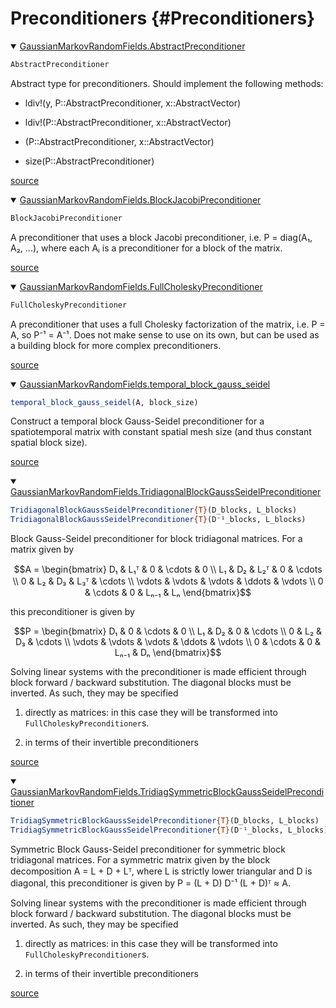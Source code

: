 
# Preconditioners {#Preconditioners}
<details class='jldocstring custom-block' open>
<summary><a id='GaussianMarkovRandomFields.AbstractPreconditioner' href='#GaussianMarkovRandomFields.AbstractPreconditioner'><span class="jlbinding">GaussianMarkovRandomFields.AbstractPreconditioner</span></a> <Badge type="info" class="jlObjectType jlType" text="Type" /></summary>



```julia
AbstractPreconditioner
```


Abstract type for preconditioners. Should implement the following methods:
- ldiv!(y, P::AbstractPreconditioner, x::AbstractVector)
  
- ldiv!(P::AbstractPreconditioner, x::AbstractVector)
  
- \(P::AbstractPreconditioner, x::AbstractVector)
  
- size(P::AbstractPreconditioner)
  


<Badge type="info" class="source-link" text="source"><a href="https://github.com/timweiland/GaussianMarkovRandomFields.jl/blob/dd37657e514bd21cd5478fa815e8a9868bc1d839/src/preconditioners/preconditioner.jl#L6-L15" target="_blank" rel="noreferrer">source</a></Badge>

</details>

<details class='jldocstring custom-block' open>
<summary><a id='GaussianMarkovRandomFields.BlockJacobiPreconditioner' href='#GaussianMarkovRandomFields.BlockJacobiPreconditioner'><span class="jlbinding">GaussianMarkovRandomFields.BlockJacobiPreconditioner</span></a> <Badge type="info" class="jlObjectType jlType" text="Type" /></summary>



```julia
BlockJacobiPreconditioner
```


A preconditioner that uses a block Jacobi preconditioner, i.e. P = diag(A₁, A₂, ...), where each Aᵢ is a preconditioner for a block of the matrix.


<Badge type="info" class="source-link" text="source"><a href="https://github.com/timweiland/GaussianMarkovRandomFields.jl/blob/dd37657e514bd21cd5478fa815e8a9868bc1d839/src/preconditioners/block_jacobi.jl#L6-L11" target="_blank" rel="noreferrer">source</a></Badge>

</details>

<details class='jldocstring custom-block' open>
<summary><a id='GaussianMarkovRandomFields.FullCholeskyPreconditioner' href='#GaussianMarkovRandomFields.FullCholeskyPreconditioner'><span class="jlbinding">GaussianMarkovRandomFields.FullCholeskyPreconditioner</span></a> <Badge type="info" class="jlObjectType jlType" text="Type" /></summary>



```julia
FullCholeskyPreconditioner
```


A preconditioner that uses a full Cholesky factorization of the matrix, i.e. P = A, so P⁻¹ = A⁻¹. Does not make sense to use on its own, but can be used as a building block for more complex preconditioners.


<Badge type="info" class="source-link" text="source"><a href="https://github.com/timweiland/GaussianMarkovRandomFields.jl/blob/dd37657e514bd21cd5478fa815e8a9868bc1d839/src/preconditioners/full_cholesky.jl#L7-L14" target="_blank" rel="noreferrer">source</a></Badge>

</details>

<details class='jldocstring custom-block' open>
<summary><a id='GaussianMarkovRandomFields.temporal_block_gauss_seidel' href='#GaussianMarkovRandomFields.temporal_block_gauss_seidel'><span class="jlbinding">GaussianMarkovRandomFields.temporal_block_gauss_seidel</span></a> <Badge type="info" class="jlObjectType jlFunction" text="Function" /></summary>



```julia
temporal_block_gauss_seidel(A, block_size)
```


Construct a temporal block Gauss-Seidel preconditioner for a spatiotemporal matrix with constant spatial mesh size (and thus constant spatial block size).


<Badge type="info" class="source-link" text="source"><a href="https://github.com/timweiland/GaussianMarkovRandomFields.jl/blob/dd37657e514bd21cd5478fa815e8a9868bc1d839/src/preconditioners/spatiotemporal_preconditioner.jl#L5-L10" target="_blank" rel="noreferrer">source</a></Badge>

</details>

<details class='jldocstring custom-block' open>
<summary><a id='GaussianMarkovRandomFields.TridiagonalBlockGaussSeidelPreconditioner' href='#GaussianMarkovRandomFields.TridiagonalBlockGaussSeidelPreconditioner'><span class="jlbinding">GaussianMarkovRandomFields.TridiagonalBlockGaussSeidelPreconditioner</span></a> <Badge type="info" class="jlObjectType jlType" text="Type" /></summary>



```julia
TridiagonalBlockGaussSeidelPreconditioner{T}(D_blocks, L_blocks)
TridiagonalBlockGaussSeidelPreconditioner{T}(D⁻¹_blocks, L_blocks)
```


Block Gauss-Seidel preconditioner for block tridiagonal matrices. For a matrix given by

$$A = \begin{bmatrix}
D₁ & L₁ᵀ & 0 & \cdots & 0 \\
L₁ & D₂ & L₂ᵀ & 0 & \cdots \\
0 & L₂ & D₃ & L₃ᵀ & \cdots \\
\vdots & \vdots & \vdots & \ddots & \vdots \\
0 & \cdots & 0 & Lₙ₋₁ & Lₙ
\end{bmatrix}$$

this preconditioner is given by

$$P = \begin{bmatrix}
D₁ & 0 & \cdots & 0 \\
L₁ & D₂ & 0 & \cdots \\
0 & L₂ & D₃ & \cdots \\
\vdots & \vdots & \vdots & \ddots & \vdots \\
0 & \cdots & 0 & Lₙ₋₁ & Dₙ
\end{bmatrix}$$

Solving linear systems with the preconditioner is made efficient through block forward / backward substitution. The diagonal blocks must be inverted. As such, they may be specified
1. directly as matrices: in this case they will be transformed into `FullCholeskyPreconditioner`s.
  
2. in terms of their invertible preconditioners
  


<Badge type="info" class="source-link" text="source"><a href="https://github.com/timweiland/GaussianMarkovRandomFields.jl/blob/dd37657e514bd21cd5478fa815e8a9868bc1d839/src/preconditioners/tridiag_block_gauss_seidel.jl#L7-L42" target="_blank" rel="noreferrer">source</a></Badge>

</details>

<details class='jldocstring custom-block' open>
<summary><a id='GaussianMarkovRandomFields.TridiagSymmetricBlockGaussSeidelPreconditioner' href='#GaussianMarkovRandomFields.TridiagSymmetricBlockGaussSeidelPreconditioner'><span class="jlbinding">GaussianMarkovRandomFields.TridiagSymmetricBlockGaussSeidelPreconditioner</span></a> <Badge type="info" class="jlObjectType jlType" text="Type" /></summary>



```julia
TridiagSymmetricBlockGaussSeidelPreconditioner{T}(D_blocks, L_blocks)
TridiagSymmetricBlockGaussSeidelPreconditioner{T}(D⁻¹_blocks, L_blocks)
```


Symmetric Block Gauss-Seidel preconditioner for symmetric block tridiagonal matrices. For a symmetric matrix given by the block decomposition A = L + D + Lᵀ, where L is strictly lower triangular and D is diagonal, this preconditioner is given by P = (L + D) D⁻¹ (L + D)ᵀ ≈ A.

Solving linear systems with the preconditioner is made efficient through block forward / backward substitution. The diagonal blocks must be inverted. As such, they may be specified
1. directly as matrices: in this case they will be transformed into `FullCholeskyPreconditioner`s.
  
2. in terms of their invertible preconditioners
  


<Badge type="info" class="source-link" text="source"><a href="https://github.com/timweiland/GaussianMarkovRandomFields.jl/blob/dd37657e514bd21cd5478fa815e8a9868bc1d839/src/preconditioners/tridiag_block_gauss_seidel.jl#L103-L121" target="_blank" rel="noreferrer">source</a></Badge>

</details>


